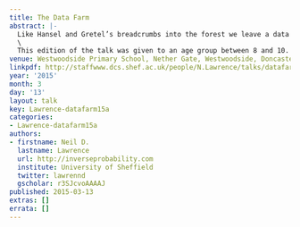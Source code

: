 ```yaml
---
title: The Data Farm
abstract: |-
  Like Hansel and Gretel’s breadcrumbs into the forest we leave a data trail of data-crumbs wherever we go: social networks, mobile phones, hospital visits, credit cards and loyalty cards. Our every move is being watched! The data-crumbs are seeds of information but what results from them... is it a jungle with dangers lurking or a productive farmyard? And if our data is being farmed, where does all the produce go?\
  \
  This edition of the talk was given to an age group between 8 and 10.
venue: Westwoodside Primary School, Nether Gate, Westwoodside, Doncaster
linkpdf: http://staffwww.dcs.shef.ac.uk/people/N.Lawrence/talks/datafarm_schools15.pdf
year: '2015'
month: 3
day: '13'
layout: talk
key: Lawrence-datafarm15a
categories:
- Lawrence-datafarm15a
authors:
- firstname: Neil D.
  lastname: Lawrence
  url: http://inverseprobability.com
  institute: University of Sheffield
  twitter: lawrennd
  gscholar: r3SJcvoAAAAJ
published: 2015-03-13
extras: []
errata: []
---
```

